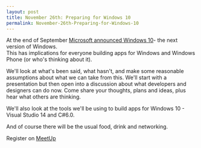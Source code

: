 ```yaml
---
layout: post
title: November 26th: Preparing for Windows 10
permalink: November-26th-Preparing-for-Windows-10
---
```


At the end of September [Microsoft announced Windows 10](http://blogs.windows.com/bloggingwindows/2014/09/30/announcing-windows-10/)\- the next version of Windows.  
This has implications for everyone building apps for Windows and Windows Phone (or who's thinking about it).

We'll look at what's been said, what hasn't, and make some reasonable assumptions about what we can take from this. We'll start with a presentation but then open into a discussion about what developers and designers can do now. Come share your thoughts, plans and ideas, plus hear what others are thinking.

We'll also look at the tools we'll be using to build apps for Windows 10 - Visual Studio 14 and C#6.0.

And of course there will be the usual food, drink and networking.

Register on [MeetUp](http://www.meetup.com/wpuguk/events/210456342/)
